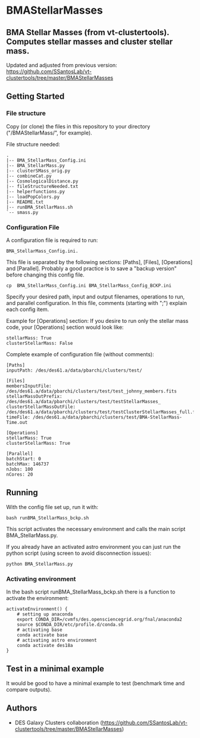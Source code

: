 # BMAStellarMasses

## BMA Stellar Masses (from vt-clustertools). Computes stellar masses and cluster stellar mass.

Updated and adjusted from previous version:
https://github.com/SSantosLab/vt-clustertools/tree/master/BMAStellarMasses

## Getting Started 

### File structure

Copy (or clone) the files in this repository to your directory ("/BMAStellarMass/", for example).

File structure needed:


	.
	|-- BMA_StellarMass_Config.ini
	|-- BMA_StellarMass.py
	|-- clusterSMass_orig.py
	|-- combineCat.py
	|-- CosmologicalDistance.py
	|-- fileStructureNeeded.txt
	|-- helperfunctions.py
	|-- loadPopColors.py
	|-- README.txt
	|-- runBMA_StellarMass.sh
	`-- smass.py


### Configuration File

A configuration file is required to run: 

    BMA_StellarMass_Config.ini.
    
This file is separated by the following sections: [Paths], [Files], [Operations] and [Parallel].
Probably a good practice is to save a "backup version" before changing this config file.

    cp  BMA_StellarMass_Config.ini BMA_StellarMass_Config_BCKP.ini

Specify your desired path, input and output filenames, operations to run, and parallel configuration.
In this file, comments (starting with ";") explain each config item.

Example for [Operations] section: 
If you desire to run only the stellar mass code, your [Operations] section would look like:

    stellarMass: True
    clusterStellarMass: False

Complete example of configuration file (without comments):

	[Paths]
	inputPath: /des/des61.a/data/pbarchi/clusters/test/

	[Files]
	membersInputFile: /des/des61.a/data/pbarchi/clusters/test/test_johnny_members.fits
	stellarMassOutPrefix: /des/des61.a/data/pbarchi/clusters/test/testStellarMasses_
	clusterStellarMassOutFile: /des/des61.a/data/pbarchi/clusters/test/testClusterStellarMasses_full.fits
	timeFile: /des/des61.a/data/pbarchi/clusters/test/BMA-StellarMass-Time.out

	[Operations]
	stellarMass: True
	clusterStellarMass: True

	[Parallel]
	batchStart: 0
	batchMax: 146737
	nJobs: 100
	nCores: 20


## Running

With the config file set up, run it with:

    bash runBMA_StellarMass_bckp.sh
    
This script activates the necessary environment and calls the main script BMA_StellarMass.py.

If you already have an activated astro environment you can just run the python script (using screen to avoid disconnection issues):

    python BMA_StellarMass.py
    

### Activating environment

In the bash script runBMA_StellarMass_bckp.sh there is a function to activate the environment:

	activateEnvironment() {
		# setting up anaconda
		export CONDA_DIR=/cvmfs/des.opensciencegrid.org/fnal/anaconda2
		source $CONDA_DIR/etc/profile.d/conda.sh
		# activating base
 		conda activate base
 		# activating astro environment
 		conda activate des18a
  	}

## Test in a minimal example

It would be good to have a minimal example to test (benchmark time and compare outputs).

## Authors

* DES Galaxy Clusters collaboration (https://github.com/SSantosLab/vt-clustertools/tree/master/BMAStellarMasses)
